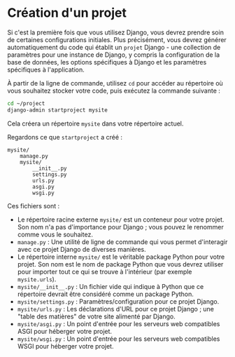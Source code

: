 # Création d'un projet

Si c'est la première fois que vous utilisez Django, vous devrez prendre soin de certaines configurations initiales. Plus précisément, vous devrez générer automatiquement du code qui établit un `projet` Django - une collection de paramètres pour une instance de Django, y compris la configuration de la base de données, les options spécifiques à Django et les paramètres spécifiques à l'application.

À partir de la ligne de commande, utilisez `cd` pour accéder au répertoire où vous souhaitez stocker votre code, puis exécutez la commande suivante :

```bash
cd ~/project
django-admin startproject mysite
```

Cela créera un répertoire `mysite` dans votre répertoire actuel.

Regardons ce que `startproject` a créé :

```plaintext
mysite/
    manage.py
    mysite/
        __init__.py
        settings.py
        urls.py
        asgi.py
        wsgi.py
```

Ces fichiers sont :

- Le répertoire racine externe `mysite/` est un conteneur pour votre projet. Son nom n'a pas d'importance pour Django ; vous pouvez le renommer comme vous le souhaitez.
- `manage.py` : Une utilité de ligne de commande qui vous permet d'interagir avec ce projet Django de diverses manières.
- Le répertoire interne `mysite/` est le véritable package Python pour votre projet. Son nom est le nom de package Python que vous devrez utiliser pour importer tout ce qui se trouve à l'intérieur (par exemple `mysite.urls`).
- `mysite/__init__.py` : Un fichier vide qui indique à Python que ce répertoire devrait être considéré comme un package Python.
- `mysite/settings.py` : Paramètres/configuration pour ce projet Django.
- `mysite/urls.py` : Les déclarations d'URL pour ce projet Django ; une "table des matières" de votre site alimenté par Django.
- `mysite/asgi.py` : Un point d'entrée pour les serveurs web compatibles ASGI pour héberger votre projet.
- `mysite/wsgi.py` : Un point d'entrée pour les serveurs web compatibles WSGI pour héberger votre projet.
